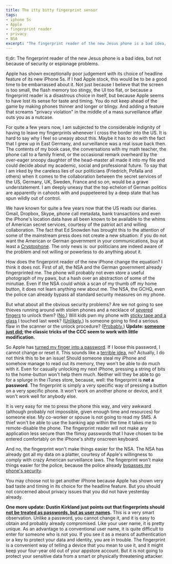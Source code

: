 ```yaml
---
title: The itty bitty fingerprint sensor
tags:
- iphone 5s
- Apple
- fingerprint reader
- privacy
- NSA
excerpt: "The fingerprint reader of the new Jesus phone is a bad idea, but not because of security or espionage problems."
---
```


tl;dr: The fingerprint reader of the new Jesus phone is a bad idea, but not because of security or espionage problems.

Apple has shown exceptionally poor judgement with its choice of headline feature of its new iPhone 5s. If I had Apple stock, this would be to be a good time to be embarrassed about it. Not just because I believe that the screen is too small, the flash memory too stingy, the UI too flat, or because a fingerprint reader is a disastrous choice in itself, but because Apple seems to have lost its sense for taste and timing. You do not keep ahead of the game by making phones thinner and longer or blingy. And adding a feature that screams "privacy violation" in the middle of a mass surveillance affair outs you as a nutcase.

For quite a few years now, I am subjected to the considerable indignity of having to leave my fingerprints whenever I cross the border into the US. It is hard to say why I feel so uneasy about this. Maybe it has to do with the fact that I grew up in East Germany, and surveillance was a real issue back then. The contents of my book case, the conversations with my math teacher, the phone call to a family friend, or the occasional remark overheard by the over-eager snoopy daughter of the head-master all made it into my file and could decide about my academic, social and professional future.
To say that I am irked by the careless lies of our politicians (Friedrich, Pofalla and others) when it comes to the collaboration between the secret services of the US, Germany, UK, Sweden, France and so on, would be a grave understatement. I am deeply uneasy that the top echelon of German politics are apparently in cahoots with and puppeteered by a deep state that has spun wildly out of control.

We have known for quite a few years now that the US reads our diaries. Gmail, Dropbox, Skype, phone call metadata, bank transactions and even the iPhone's location data have all been known to be available to the whims of American secret services, courtesy of the patriot act and willing collaboration. The fact that Ed Snowden has brought this to the attention of some of the mainstream press does not create a new situation: if you do not want the American or German government in your communications, buy at least a [Cryptophone](http://www.cryptophone.de/). The only news is: our politicians are indeed aware of the problem and not willing or powerless to do anything about it.

How does the fingerprint reader of the new iPhone change the equation? I think it does not. First of all, the NSA and the German government already fingerprinted me. The phone will probably not even store a useful photograph of my paws, but a hash over an abstraction of some of the minutiae. Even if the NSA could whisk a scan of my thumb off my home button, it does not learn anything new about me. The NSA, the GCHQ, even the police can already bypass all standard security measures on my phone.

But what about all the obvious security problems? Are we not going to see thieves running around with stolen phones and a necklace of [severed fingers](http://metro.co.uk/2013/09/11/iphone-5s-fingerprint-reader-may-lead-to-more-people-having-digits-cut-off-says-expert-3959213/) to unlock them? ([No.](http://mashable.com/2013/09/15/severed-finger-iphone-5s/)) Will kids pwn my phone with [sticky tape and a glass](http://www.heise.de/security/meldung/CCC-publiziert-die-Fingerabdruecke-von-Wolfgang-Schaeuble-Update-193732.html) I touched last week? ([Unlikely.](http://www.macworld.com/article/2048514/the-iphone-5s-fingerprint-reader-what-you-need-to-know.html)) Is someone going to find a serious flaw in the scanner or the unlock procedure? ([Probably.](http://www.theregister.co.uk/2002/05/23/biometric_sensors_beaten_senseless/)) **Update: [someone just did](http://istouchidhackedyet.com/); the classic tricks of the CCC seem to work with little modification.**

So Apple has [turned my finger into a password](http://www.zeit.de/digital/datenschutz/2013-09/apple-iphone-5s-fingerabdruck/komplettansicht). If I loose this password, I cannot change or reset it. This sounds like a [terrible idea](http://www.lawblog.de/index.php/archives/2013/09/11/danke-apple/), no? Actually, I do not think this to be an issue! Should someone steal my iPhone and somehow manage to read out its memory, they won't be able to do much with it. Even for casually unlocking my next iPhone, pressing a string of bits to the home-button won't help them much. Neither will they be able to go for a splurge in the iTunes store, because, well: the fingerprint is **not a password**. The fingerprint is simply a very specific way of pressing a button on a very specific phone. It won't work on another phone or device, and it won't work well for anybody else.

It is very easy for me to press the phone this way, and very awkward (although probably not impossible, given enough time and resources) for someone else. My co-worker or spouse is not going to read my SMS. A thief won't be able to use the banking app within the time it takes me to remote-disable the phone. The fingerprint reader will not make any application less secure than the flimsy passwords that I have chosen to be entered comfortably on the iPhone's shitty onscreen keyboard.

And no, the fingerprint won't make things easier for the NSA. The NSA has already got all my data on a platter, courtesy of Apple's willingness to comply with crazy American surveillance laws. The fingerprint won't make things easier for the police, because the police already [bypasses my phone's security](http://www.forbes.com/sites/andygreenberg/2013/02/26/heres-what-law-enforcement-can-recover-from-a-seized-iphone/).

You may choose not to get another iPhone because Apple has shown very bad taste and timing in its choice for the headline feature. But you should not concerned about privacy issues that you did not have yesterday already.

**One more update: Dustin Kirkland just points out that fingerprints should [not be treated as passwords, but as user names](http://blog.dustinkirkland.com/2013/10/fingerprints-are-user-names-not.html).** This is a very smart observation. Unlike a password, you cannot change it, and it is easy to obtain and probably already compromised. Like your user name, it is pretty unique. As an advantage to a conventional user name, it is quite difficult to enter for someone who is not you. If you see it as a means of authentication or a key to protect your data and identity, you are in trouble. The fingerprint is a convenient way of telling a device that you mean to use it, and it might keep your four-year old out of your appstore account. But it is not going to protect your sensitive data from a smart or physically threatening attacker.